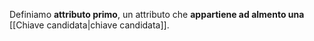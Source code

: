 Definiamo **attributo primo**, un attributo che **appartiene ad almento una** [[Chiave candidata|chiave candidata]].